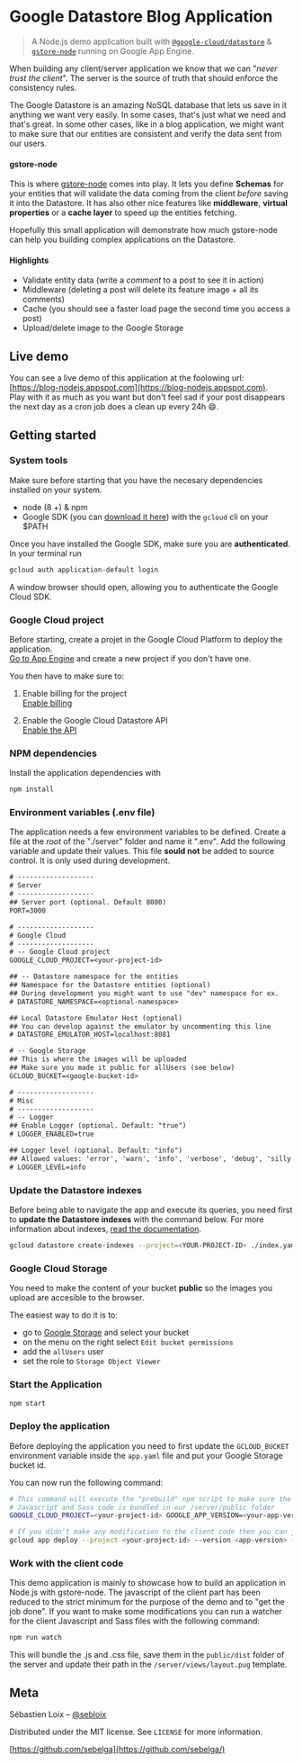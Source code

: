 # Google Datastore Blog Application
> A Node.js demo application built with [`@google-cloud/datastore`](https://github.com/googleapis/nodejs-datastore) & [`gstore-node`](https://github.com/sebelga/gstore-node) running on Google App Engine.

When building any client/server application we know that we can "_never trust the client_".  The server is the source of truth that should enforce the consistency rules.  

The Google Datastore is an amazing NoSQL database that lets us save in it anything we want very easily.  In some cases, that's just what we need and that's great. In some other cases, like in a blog application, we might want to make sure that our entities are consistent and verify the data sent from our users.

#### gstore-node

This is where [gstore-node](https://github.com/sebelga/gstore-node) comes into play. It lets you define **Schemas** for your entities that will validate the data coming from the client _before_ saving it into the Datastore. It has also other nice features like **middleware**, **virtual properties** or a **cache layer** to speed up the entities fetching.  

Hopefully this small application will demonstrate how much gstore-node can help you building complex applications on the Datastore.

#### Highlights

* Validate entity data (write a _comment_ to a post to see it in action)
* Middleware (deleting a post will delete its feature image + all its comments)
* Cache (you should see a faster load page the second time you access a post)
* Upload/delete image to the Google Storage

## Live demo

You can see a live demo of this application at the foolowing url:   [https://blog-nodejs.appspot.com](https://blog-nodejs.appspot.com).  
Play with it as much as you want but don't feel sad if your post disappears the next day as a cron job does a clean up every 24h :smile:.

## Getting started

### System tools

Make sure before starting that you have the necesary dependencies installed on your system.

* node (8 +) & npm
* Google SDK (you can [download it here](https://cloud.google.com/sdk/downloads)) with the `gcloud` cli on your $PATH

Once you have installed the Google SDK, make sure you are **authenticated**. In your terminal run

```sh
gcloud auth application-default login
```

A window browser should open, allowing you to authenticate the Google Cloud SDK.

### Google Cloud project

Before starting, create a projet in the Google Cloud Platform to deploy the application.  
[Go to App Engine](https://console.cloud.google.com/projectselector/appengine/create) and create a new project if you don't have one.

You then have to make sure to:

1. Enable billing for the project  
[Enable billing](https://cloud.google.com/billing/docs/how-to/modify-project?visit_id=1-636516267130301291-4124238769&rd=1#enable-billing)

2. Enable the Google Cloud Datastore API  
[Enable the API](https://console.cloud.google.com/flows/enableapi?apiid=datastore.googleapis.com)

### NPM dependencies

Install the application dependencies with

```js
npm install
```

### Environment variables (.env file)

The application needs a few environment variables to be defined. Create a file at the _root_ of the "./server" folder and name it ".env". Add the following variable and update their values. This file **sould not** be added to source control. It is only used during development.

```txt
# -------------------
# Server
# -------------------
## Server port (optional. Default 8080)
PORT=3000

# -------------------
# Google Cloud
# -------------------
# -- Google Cloud project
GOOGLE_CLOUD_PROJECT=<your-project-id>

## -- Datastore namespace for the entities
## Namespace for the Datastore entities (optional)
## During development you might want to use "dev" namespace for ex.
# DATASTORE_NAMESPACE=<optional-namespace>

## Local Datastore Emulator Host (optional)
## You can develop against the emulator by uncommenting this line
# DATASTORE_EMULATOR_HOST=localhost:8081

# -- Google Storage
## This is where the images will be uploaded
## Make sure you made it public for allUsers (see below)
GCLOUD_BUCKET=<google-bucket-id>

# -------------------
# Misc
# -------------------
# -- Logger
## Enable Logger (optional. Default: "true")
# LOGGER_ENABLED=true

## Logger level (optional. Default: "info")
## Allowed values: 'error', 'warn', 'info', 'verbose', 'debug', 'silly'
# LOGGER_LEVEL=info
```


### Update the Datastore indexes

Before being able to navigate the app and execute its queries, you need first to **update the Datastore indexes** with the command below. For more information about indexes, [read the documentation](https://cloud.google.com/appengine/docs/flexible/nodejs/configuring-datastore-indexes-with-index-yaml).

```sh
gcloud datastore create-indexes --project=<YOUR-PROJECT-ID> ./index.yaml
```

### Google Cloud Storage
You need to make the content of your bucket **public** so the images you upload are accesible to the browser.  

The easiest way to do it is to:
* go to [Google Storage](https://console.cloud.google.com/storage/) and select your bucket
* on the menu on the right select `Edit bucket permissions`
* add the `allUsers` user
* set the role to `Storage Object Viewer`

### Start the Application

```js
npm start
```

### Deploy the application
Before deploying the application you need to first update the `GCLOUD_BUCKET` environment variable inside the `app.yaml` file and put your Google Storage bucket id.  

You can now run the following command:

```sh
# This command will execute the "prebuild" npm script to make sure the latest client
# Javascript and Sass code is bundled in our /server/public folder
GOOGLE_CLOUD_PROJECT=<your-project-id> GOOGLE_APP_VERSION=<your-app-version> npm run deploy

# If you didn't make any modification to the client code then you can just run this
gcloud app deploy --project <your-project-id> --version <app-version> --verbosity=info
```

### Work with the client code
This demo application is mainly to showcase how to build an application in Node.js with gstore-node. The javascript of the client part has been reduced to the strict minimum for the purpose of the demo and to "get the job done".
If you want to make some modifications you can run a watcher for the client Javascript and Sass files with the following command:

```js
npm run watch
```

This will bundle the .js and .css file, save them in the `public/dist` folder of the server and update their path in the `/server/views/layout.pug` template.

## Meta

Sébastien Loix – [@sebloix](https://twitter.com/sebloix)

Distributed under the MIT license. See `LICENSE` for more information.

[https://github.com/sebelga](https://github.com/sebelga/)  
